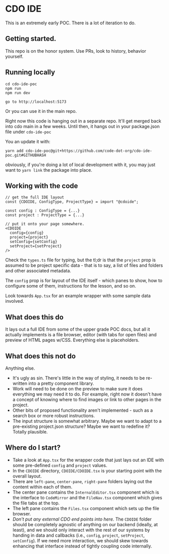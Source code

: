 # CDO IDE

This is an extremely early POC. There is a lot of iteration to do.

## Getting started.

This repo is on the honor system. Use PRs, look to history, behavior yourself.

## Running locally

```
cd cdo-ide-poc
npm run
npm run dev

go to http://localhost:5173
```

Or you can use it in the main repo.

Right now this code is hanging out in a separate repo. It'll get merged back into cdo main in a few weeks.
Until then, it hangs out in your package.json file under `cdo-ide-poc`

You an update it with:

```
yarn add cdo-ide-poc@git+https://github.com/code-dot-org/cdo-ide-poc.git#GITHUBHASH
```

obviously, if you're doing a lot of local development with it, you may just want to `yarn link` the package into place.

## Working with the code

```
// get the full IDE layout
const {CDOIDE, ConfigType, ProjectType} = import "@cdoide";

const config : ConfigType = {...}
const project : ProjectType = {...}

// put it onto your page somewhere.
<CDOIDE
  config={config}
  project={project}
  setConfig={setConfig}
  setProject={setProject}
/>
```

Check the `types.ts` file for typing, but the tl;dr is that the `project` prop is assumed to be project specific data - that is to say, a list of files and folders and other associated metadata.

The `config` prop is for layout of the IDE itself - which panes to show, how to configure some of them, instructions for the lesson, and so on.

Look towards `App.tsx` for an example wrapper with some sample data involved.

## What does this do

It lays out a full IDE from some of the upper grade POC docs, but all it actually implements is a file browser, editor (with tabs for open files) and preview of HTML pages w/CSS. Everything else is placeholders.

## What does this not do

Anything else.

- It's ugly as sin. There's little in the way of styling, it needs to be re-written into a pretty component library.
- Work will need to be done on the preview to make sure it does everything we may need it to do. For example, right now it doesn't have a concept of knowing where to find images or link to other pages in the project.
- Other bits of proposed functionality aren't implemented - such as a search box or more robust instructions.
- The input structure is somewhat arbitrary. Maybe we want to adapt to a pre-existing project.json structure? Maybe we want to redefine it? Totally plausible.

## Where do I start?

- Take a look at `App.tsx` for the wrapper code that just lays out an IDE with some pre-defined `config` and `project` values.
- In the `CDOIDE` directory, `CDOIDE/CDOIDE.tsx` is your starting point with the overall layout.
- There are `left-pane`, `center-pane`, `right-pane` folders laying out the content within each of them.
- The center pane contains the `InternalEditor.tsx` component which is the interface to `CodeMirror` and the `FileNav.tsx` component which gives the file tabs at the top.
- The left pane contains the `Files.tsx` component which sets up the file browser.
- _Don't put any external CDO end points into here._ The `CDOIDE` folder should be completely agnostic of anything on our backend (ideally, at least), and we should only interact with the rest of our systems by handing in data and callbacks (i.e., `config`, `project`, `setProject`, `setConfig`). If we need more interaction, we should skew towards enhancing that interface instead of tightly coupling code internally.
